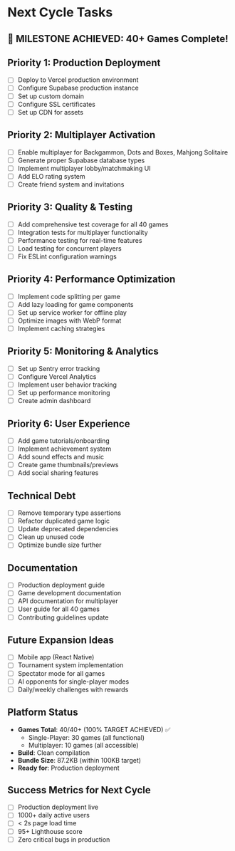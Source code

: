 # Next Cycle Tasks

## 🎉 MILESTONE ACHIEVED: 40+ Games Complete!

## Priority 1: Production Deployment
- [ ] Deploy to Vercel production environment
- [ ] Configure Supabase production instance  
- [ ] Set up custom domain
- [ ] Configure SSL certificates
- [ ] Set up CDN for assets

## Priority 2: Multiplayer Activation
- [ ] Enable multiplayer for Backgammon, Dots and Boxes, Mahjong Solitaire
- [ ] Generate proper Supabase database types
- [ ] Implement multiplayer lobby/matchmaking UI
- [ ] Add ELO rating system
- [ ] Create friend system and invitations

## Priority 3: Quality & Testing
- [ ] Add comprehensive test coverage for all 40 games
- [ ] Integration tests for multiplayer functionality
- [ ] Performance testing for real-time features
- [ ] Load testing for concurrent players
- [ ] Fix ESLint configuration warnings

## Priority 4: Performance Optimization
- [ ] Implement code splitting per game
- [ ] Add lazy loading for game components
- [ ] Set up service worker for offline play
- [ ] Optimize images with WebP format
- [ ] Implement caching strategies

## Priority 5: Monitoring & Analytics
- [ ] Set up Sentry error tracking
- [ ] Configure Vercel Analytics
- [ ] Implement user behavior tracking
- [ ] Set up performance monitoring
- [ ] Create admin dashboard

## Priority 6: User Experience
- [ ] Add game tutorials/onboarding
- [ ] Implement achievement system
- [ ] Add sound effects and music
- [ ] Create game thumbnails/previews
- [ ] Add social sharing features

## Technical Debt
- [ ] Remove temporary type assertions
- [ ] Refactor duplicated game logic
- [ ] Update deprecated dependencies
- [ ] Clean up unused code
- [ ] Optimize bundle size further

## Documentation
- [ ] Production deployment guide
- [ ] Game development documentation
- [ ] API documentation for multiplayer
- [ ] User guide for all 40 games
- [ ] Contributing guidelines update

## Future Expansion Ideas
- [ ] Mobile app (React Native)
- [ ] Tournament system implementation
- [ ] Spectator mode for all games
- [ ] AI opponents for single-player modes
- [ ] Daily/weekly challenges with rewards

## Platform Status
- **Games Total**: 40/40+ (100% TARGET ACHIEVED) ✅
  - Single-Player: 30 games (all functional)
  - Multiplayer: 10 games (all accessible)
- **Build**: Clean compilation
- **Bundle Size**: 87.2KB (within 100KB target)
- **Ready for**: Production deployment

## Success Metrics for Next Cycle
- [ ] Production deployment live
- [ ] 1000+ daily active users
- [ ] < 2s page load time
- [ ] 95+ Lighthouse score
- [ ] Zero critical bugs in production
